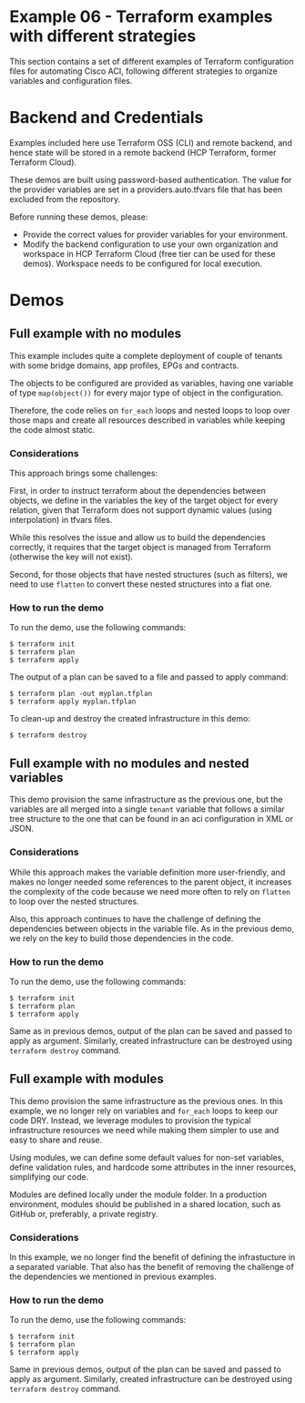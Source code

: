 # Example 06 - Terraform examples with different strategies

This section contains a set of different examples of Terraform configuration files for automating Cisco ACI, following different strategies to organize variables and configuration files.

# Backend and Credentials

Examples included here use Terraform OSS (CLI) and remote backend, and hence state will be stored in a remote backend (HCP Terraform, former Terraform Cloud).

These demos are built using password-based authentication. The value for the provider variables are set in a providers.auto.tfvars file that has been excluded from the repository. 

Before running these demos, please:

* Provide the correct values for provider variables for your environment.
* Modify the backend configuration to use your own organization and workspace in HCP Terraform Cloud (free tier can be used for these demos). Workspace needs to be configured for local execution.

# Demos

## Full example with no modules
This example includes quite a complete deployment of couple of tenants with some bridge domains, app profiles, EPGs and contracts.

The objects to be configured are provided as variables, having one variable of type `map(object())` for every major type of object in the configuration.

Therefore, the code relies on `for_each` loops and nested loops to loop over those maps and create all resources described in variables while keeping the code almost static.

### Considerations
This approach brings some challenges:

First, in order to instruct terraform about the dependencies between objects, we define in the variables the key of the target object for every relation, given that Terraform does not support dynamic values (using interpolation) in tfvars files.

While this resolves the issue and allow us to build the dependencies correctly, it requires that the target object is managed from Terraform (otherwise the key will not exist).

Second, for those objects that have nested structures (such as filters), we need to use `flatten` to convert these nested structures into a flat one.

### How to run the demo
To run the demo, use the following commands:

```
$ terraform init
$ terraform plan
$ terraform apply
```

The output of a plan can be saved to a file and passed to apply command:

```
$ terraform plan -out myplan.tfplan
$ terraform apply myplan.tfplan
```

To clean-up and destroy the created infrastructure in this demo:

```
$ terraform destroy
```

## Full example with no modules and nested variables
This demo provision the same infrastructure as the previous one, but the variables are all merged into a single `tenant` variable that follows a similar tree structure to the one that can be found in an aci configuration in XML or JSON.

### Considerations
While this approach makes the variable definition more user-friendly, and makes no longer needed some references to the parent object, it increases the complexity of the code because we need more often to rely on `flatten` to loop over the nested structures.

Also, this approach continues to have the challenge of defining the dependencies between objects in the variable file. As in the previous demo, we rely on the key to build those dependencies in the code.

### How to run the demo
To run the demo, use the following commands:

```
$ terraform init
$ terraform plan
$ terraform apply
```

Same as in previous demos, output of the plan can be saved and passed to apply as argument. Similarly, created infrastructure can be destroyed using ```terraform destroy``` command.

## Full example with modules
This demo provision the same infrastructure as the previous ones. In this example, we no longer rely on variables and `for_each` loops to keep our code DRY. Instead, we leverage modules to provision the typical infrastructure resources we need while making them simpler to use and easy to share and reuse.

Using modules, we can define some default values for non-set variables, define validation rules, and hardcode some attributes in the inner resources, simplifying our code.

Modules are defined locally under the module folder. In a production environment, modules should be published in a shared location, such as GitHub or, preferably, a private registry.

### Considerations
In this example, we no longer find the benefit of defining the infrastucture in a separated variable. That also has the benefit of removing the challenge of the dependencies we mentioned in previous examples.

### How to run the demo
To run the demo, use the following commands:

```
$ terraform init
$ terraform plan
$ terraform apply
```

Same in previous demos, output of the plan can be saved and passed to apply as argument. Similarly, created infrastructure can be destroyed using ```terraform destroy``` command.

